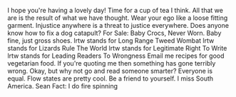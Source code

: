 ﻿I hope you're having a lovely day!
Time for a cup of tea I think.
All that we are is the result of what we have thought.
Wear your ego like a loose fitting garment.
Injustice anywhere is a threat to justice everywhere.
Does anyone know how to fix a dog catapult?
For Sale: Baby Crocs, Never Worn. Baby fine, just gross shoes.
lrtw stands for Long Range Tweed Wombat
lrtw stands for Lizards Rule The World
lrtw stands for Legitimate Right To Write
lrtw stands for Leading Readers To Wrongness
Email me recipes for good vegetarian food.
If you're quoting me then something has gone terribly wrong.
Okay, but why not go and read someone smarter?
Everyone is equal.
Flow states are pretty cool.
Be a friend to yourself.
I miss South America.
Sean Fact: I do fire spinning